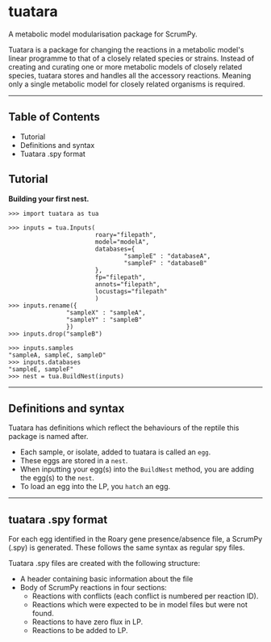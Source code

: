 # tuatara
A metabolic model modularisation package for ScrumPy.

Tuatara is a package for changing the reactions in a metabolic model's linear programme to that of a closely related species or strains. Instead of creating and curating one or more metabolic models of closely related species, tuatara stores and handles all the accessory reactions. Meaning only a single metabolic model for closely related organisms is required. 


---

## Table of Contents
- Tutorial
- Definitions and syntax
- Tuatara .spy format



## Tutorial

<b>Building your first nest.</b>

```
>>> import tuatara as tua

>>> inputs = tua.Inputs(
                        roary="filepath",
                        model="modelA",
                        databases={
                                "sampleE" : "databaseA",
                                "sampleF" : "databaseB"
                        },
                        fp="filepath",
                        annots="filepath",
                        locustags="filepath"
                        )
>>> inputs.rename({
                "sampleX" : "sampleA",
                "sampleY" : "sampleB"
                })
>>> inputs.drop("sampleB")

>>> inputs.samples
"sampleA, sampleC, sampleD"
>>> inputs.databases
"sampleE, sampleF"
>>> nest = tua.BuildNest(inputs)
```
---

## Definitions and syntax
Tuatara has definitions which reflect the behaviours of the reptile this package is named after. 
- Each sample, or isolate, added to tuatara is called an `egg`.
- These eggs are stored in a `nest`. 
- When inputting your egg(s) into the `BuildNest` method, you are adding the egg(s) to the `nest`.
- To load an egg into the LP, you `hatch` an egg.

---

## tuatara .spy format
For each egg identified in the Roary gene presence/absence file, a ScrumPy (.spy) is generated. These follows the same syntax as regular spy files. 

Tuatara .spy files are created with the following structure:
- A header containing basic information about the file
- Body of ScrumPy reactions in four sections:
   - Reactions with conflicts (each conflict is numbered per reaction ID).
   - Reactions which were expected to be in model files but were not found.
   - Reactions to have zero flux in LP.
   - Reactions to be added to LP.


